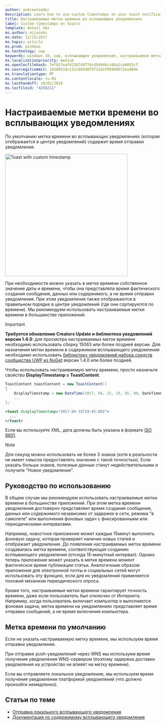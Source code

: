```yaml
---
author: andrewleader
Description: Learn how to use custom timestamps on your toast notifications.
title: Настраиваемые метки времени во всплывающих уведомлениях
label: Custom timestamps on toasts
template: detail.hbs
ms.author: mijacobs
ms.date: 12/15/2017
ms.topic: article
ms.prod: windows
ms.technology: uwp
keywords: windows 10, uwp, всплывающее уведомление, настраиваемая метка времени, метка времени, уведомление, центр уведомлений
ms.localizationpriority: medium
ms.openlocfilehash: 7ef01feaf422674977dc4549d4cc68a2ca0052c7
ms.sourcegitcommit: 1938851dc132c60348f9722daf994b86f2ead09e
ms.translationtype: MT
ms.contentlocale: ru-RU
ms.lasthandoff: 10/02/2018
ms.locfileid: "4258211"
---
```

# <a name="custom-timestamps-on-toasts"></a>Настраиваемые метки времени во всплывающих уведомлениях

По умолчанию метка времени во всплывающих уведомлениях (которая отображается в центре уведомлений) содержит время отправки уведомления.

<img alt="Toast with custom timestamp" src="images/toast-customtimestamp.jpg" width="396"/>

При необходимости можно указать в метке времени собственное значение даты и времени, чтобы она представляла время фактического создания сообщения, данных или содержимого, а не время отправки уведомления. При этом уведомления также отображаются в правильном порядке в центре уведомлений (где они сортируются по времени). Мы рекомендуем использовать настраиваемые метки времени в большинстве приложений.

> [!IMPORTANT]
> **Требуется обновление Creators Update и библиотека уведомлений версии 1.4.0**: для просмотра настраиваемых меток времени необходимо использовать сборку 15063 или более поздней версии. Для назначения метки времени в содержимом всплывающего уведомления необходимо использовать [библиотеку уведомлений набора средств сообщества UWP из NuGet](https://www.nuget.org/packages/Microsoft.Toolkit.Uwp.Notifications/) версии 1.4.0 или более поздней.

Чтобы использовать настраиваемую метку времени, просто назначьте свойство **DisplayTimestamp** в **ToastContent**.

```csharp
ToastContent toastContent = new ToastContent()
{
    DisplayTimestamp = new DateTime(2017, 04, 15, 19, 45, 00, DateTimeKind.Utc),
    ...
};
```

```xml
<toast displayTimestamp="2017-04-15T19:45:00Z">
  ...
</toast>
```

Если вы используете XML, дата должны быть указана в формате [ISO 8601](https://en.wikipedia.org/wiki/ISO_8601).

> [!NOTE]
> Для секунд можно использовать не более 3 знаков (хотя в реальности не имеет смысла предоставлять значение с такой точностью). Если указать больше знаков, полезные данные станут недействительными и получите "Новое уведомление".


## <a name="usage-guidance"></a>Руководство по использованию

В общем случае мы рекомендуем использовать настраиваемые метки времени в большинстве приложений. При этом метка времени уведомления достоверно представляет время создания сообщения, данных или содержимого независимо от задержек в сети, режима "в самолете" или выполнения фоновых задач с фиксированными или периодическими интервалами.

Например, новостное приложение может каждые 15минут выполнять фоновую задачу, которая проверяет наличие новых статей и отображает уведомления. До появления настраиваемых меток времени создавалась метка времени, соответствующая созданию всплывающего уведомления (отсюда 15-минутный интервал). Однако теперь приложение может указать в метке времени момент фактическое время публикации статьи. Аналогичным образом приложения для электронной почты и социальных сетей могут использовать эту функцию, если для их уведомлений применяется похожий механизм периодического опроса.

Кроме того, настраиваемые метки времени гарантирует точность времени, даже если пользователь был отключен от Интернета. Например, когда пользователь включает компьютер и выполняется фоновая задача, метка времени на уведомлениях представляет время отправки сообщений, а не время включения компьютера.


## <a name="default-timestamp"></a>Метка времени по умолчанию

Если не указать настраиваемую метку времени, мы используем время отправки уведомления.

При отправке push-уведомлений через WNS мы используем время получения уведомления WNS-сервером (поэтому задержка доставки уведомления на устройство не влияет на метку времени).

Если вы отправляете локальное уведомление, мы используем время получения уведомления платформой уведомлений (что должно произойти немедленно).


## <a name="related-topics"></a>Статьи по теме

- [Отправка локального всплывающего уведомления](send-local-toast.md)
- [Документация по содержимому всплывающего уведомления](adaptive-interactive-toasts.md)